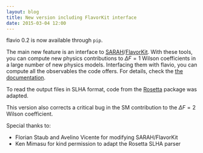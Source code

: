 ```yaml
---
layout: blog
title: New version including FlavorKit interface
date: 2015-03-04 12:00
---
```


flavio 0.2 is now available through `pip`.

<!-- more -->

The main new feature is an interface to
[SARAH](https://sarah.hepforge.org/)/[FlavorKit](http://arxiv.org/abs/1405.1434).
With these tools, you can compute new physics contributions to $\Delta F=1$
Wilson coefficients in a large number of new physics models. Interfacing
them with flavio, you can compute all the observables the code offers.
For details, check the [the documentation](/docs/interface.html).

To read the output files in SLHA format, code from the
[Rosetta](http://arxiv.org/abs/1508.05895) package was
adapted.

This version also corrects a critical bug in the SM contribution to the
$\Delta F=2$ Wilson coefficient.

Special thanks to:

- Florian Staub and Avelino Vicente for modifying SARAH/FlavorKit
- Ken Mimasu for kind permission to adapt the Rosetta SLHA parser
